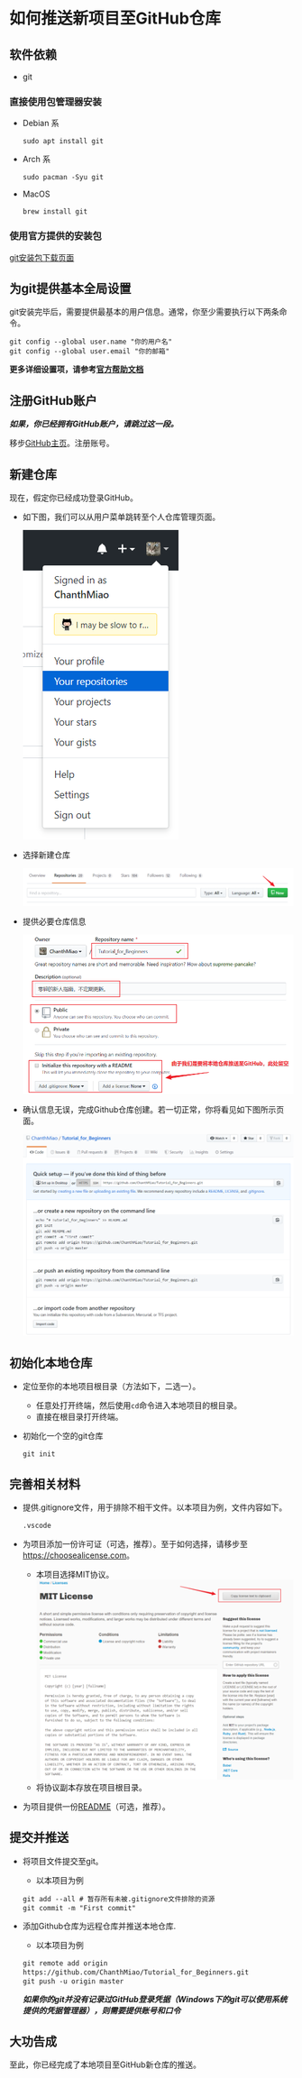 # 如何推送新项目至GitHub仓库

## 软件依赖

- git

### 直接使用包管理器安装

- Debian 系

    ```shell
    sudo apt install git
    ```

- Arch 系

    ```shell
    sudo pacman -Syu git
    ```

- MacOS

    ```shell
    brew install git
    ```

### 使用官方提供的安装包

[git安装包下载页面](https://git-scm.com/downloads)

## 为git提供基本全局设置

git安装完毕后，需要提供最基本的用户信息。通常，你至少需要执行以下两条命令。

```shell
git config --global user.name "你的用户名"
git config --global user.email "你的邮箱"
```

**更多详细设置项，请参考[官方帮助文档](https://git-scm.com/book/zh/v1/起步-初次运行-Git-前的配置)**

## 注册GitHub账户

***如果，你已经拥有GitHub账户，请跳过这一段。***

移步[GitHub主页](https://github.com)。注册账号。

## 新建仓库

现在，假定你已经成功登录GitHub。

- 如下图，我们可以从用户菜单跳转至个人仓库管理页面。

  ![github_usermenu_repo](../pic/github_usermenu_repo.png)

- 选择新建仓库

  ![new_repo_button](../pic/new_repo_button.png)

- 提供必要仓库信息

  ![setup_new_repo](../pic/setup_new_repo.png)

- 确认信息无误，完成Github仓库创建。若一切正常，你将看见如下图所示页面。

  ![new_github_repo_ready](../pic/new_github_repo_ready.png)

## 初始化本地仓库

- 定位至你的本地项目根目录（方法如下，二选一）。
  - 任意处打开终端，然后使用`cd`命令进入本地项目的根目录。
  - 直接在根目录打开终端。
- 初始化一个空的git仓库
  
  ```shell
  git init
  ```

## 完善相关材料

- 提供.gitignore文件，用于排除不相干文件。以本项目为例，文件内容如下。

  ```txt
  .vscode
  ```

- 为项目添加一份许可证（可选，推荐）。至于如何选择，请移步至<https://choosealicense.com>。
  - 本项目选择MIT协议。
    ![MIT_license](../pic/MIT_license.png)
  - 将协议副本存放在项目根目录。

- 为项目提供一份[README](../README.md)（可选，推荐）。

## 提交并推送

- 将项目文件提交至git。
  - 以本项目为例

  ```shell
  git add --all # 暂存所有未被.gitignore文件排除的资源
  git commit -m "First commit"
  ```

- 添加Github仓库为远程仓库并推送本地仓库.
  - 以本项目为例

  ```shell
  git remote add origin https://github.com/ChanthMiao/Tutorial_for_Beginners.git
  git push -u origin master
  ```

  ***如果你的git并没有记录过GitHub登录凭据（Windows下的git可以使用系统提供的凭据管理器），则需要提供账号和口令***

## 大功告成

至此，你已经完成了本地项目至GitHub新仓库的推送。
